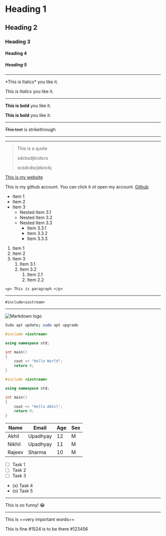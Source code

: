 <!-- Headings -->

# Heading 1

## Heading 2

### Heading 3

#### Heading 4

##### Heading 5

---
<!-- Italics -->

\*This is Italics\* you like it.

_This is Italics_ you like it.

---
<!-- Strong/Bold -->

**This is bold** you like it.

__This is bold__ you like it.

---
<!-- Strikethrough -->

~~This text~~ is strikethrough  

<!-- Horizontal Rule -->
___             
---

<!-- Blockquote -->

> This is a quote
>
>
>sdcbsdjkcdscs
>
>
> scsdcdscjdsnckj

<!-- Links -->

[This is my website](https://google.com "My Website")

This is my github account. You can click it ot open my account. [Github](https://github.com "My Github account")

<!-- UL -->

* Item 1
* Item 2
* Item 3
    * Nested Item 3.1
    * Nested Item 3.2
    * Nested Item 3.3
        * Item 3.3.1
        * Item 3.3.2
        * Item 3.3.3


<!-- OL -->

1. Item 1
2. Item 2
3. Item 3
   1. Item 3.1
   2. Item 3.2
      1. Item 2.1
      2. Item 2.2
   
<!-- Inline Code Block -->

`<p> This is paragraph </p>`

---
`#include<iostream>`

---
<!-- Images -->

![Markdown logo](https://markdown-here.com/img/icon256.png)


<!-- Code Blocks -->

```bash
Sudo apt update; sudo apt upgrade
```

```c++
#include <iostream>

using namespace std;

int main()
{
    cout << "Hello World"; 
    return 0;
}
```

```c++
#include <iostream>

using namespace std;

int main()
{
    cout << "Hello Akhil";
    return 0;
}
```

<!-- Tables -->

| Name |  Email | Age  | Sex    |
|------|--------|------|--------|
|Akhil | Upadhyay| 12  | M      |
|Nikhil| Upadhyay| 11  |    M   |
|Rajeev| Sharma|   10  |    M   |


<!-- Task list -->

* [ ] Task 1
* [ ] Task 2
* [ ] Task 3
* (x) Task 4
* (o) Task 5

---
<!-- Emoji -->

This is so funny! :joy: 

---
<!-- Highlight -->

This is ==very important words==

This is fine #1524 is to be there #123456
